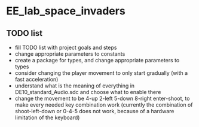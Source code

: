 # EE_lab_space_invaders

## TODO list

- fill TODO list with project goals and steps
- change appropriate parameters to constants
- create a package for types, and change appropriate parameters to types
- consider changing the player movement to only start gradually (with a fast acceleration)
- understand what is the meaning of everything in DE10_standard_Audio.sdc and choose what to enable there
- change the movement to be 4-up 2-left 5-down 8-right enter-shoot, to make every needed key combination work (currently the combination of shoot-left-down or 0-4-5 does not work, because of a hardware limitation of the keyboard)
